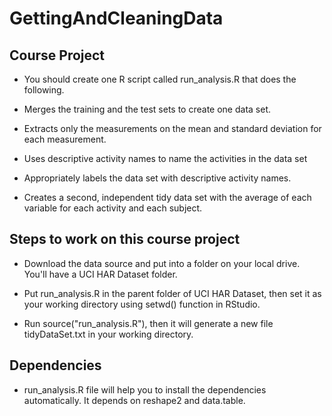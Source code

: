 # GettingAndCleaningData

## Course Project

- You should create one R script called run_analysis.R that does the following.

- Merges the training and the test sets to create one data set.

- Extracts only the measurements on the mean and standard deviation for each measurement.

- Uses descriptive activity names to name the activities in the data set

- Appropriately labels the data set with descriptive activity names.

- Creates a second, independent tidy data set with the average of each variable for each activity and each subject.

## Steps to work on this course project

- Download the data source and put into a folder on your local drive. You'll have a UCI HAR Dataset folder.

- Put run_analysis.R in the parent folder of UCI HAR Dataset, then set it as your working directory using setwd() function in RStudio.

- Run source("run_analysis.R"), then it will generate a new file tidyDataSet.txt in your working directory.

## Dependencies

- run_analysis.R file will help you to install the dependencies automatically. It depends on reshape2 and data.table.

